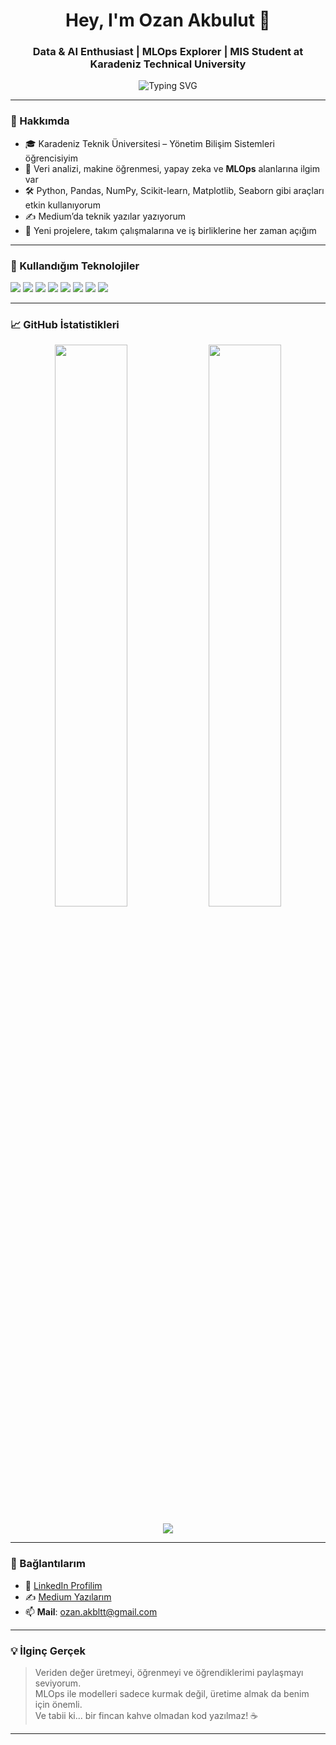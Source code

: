 <h1 align="center">Hey, I'm Ozan Akbulut 👋</h1>
<h3 align="center">Data & AI Enthusiast | MLOps Explorer | MIS Student at Karadeniz Technical University</h3>

<p align="center">
  <img src="https://readme-typing-svg.herokuapp.com?font=Fira+Code&duration=3000&pause=1000&color=F75C7E&center=true&vCenter=true&width=435&lines=Veri+Analizi+Uzmanı+📊;Makine+%C3%96%C4%9Frenmesi+Tutkunu+🤖;MLOps+Ke%C5%9Ffinde+Devam+Ediyor+🚀;Python+Sevdal%C4%B1s%C4%B1+🐍;Projeye+Haz%C4%B1r+💡" alt="Typing SVG" />
</p>

---

### 🚀 Hakkımda

- 🎓 Karadeniz Teknik Üniversitesi – Yönetim Bilişim Sistemleri öğrencisiyim  
- 🧠 Veri analizi, makine öğrenmesi, yapay zeka ve **MLOps** alanlarına ilgim var  
- 🛠️ Python, Pandas, NumPy, Scikit-learn, Matplotlib, Seaborn gibi araçları etkin kullanıyorum  
- ✍️ Medium’da teknik yazılar yazıyorum  
- 🤝 Yeni projelere, takım çalışmalarına ve iş birliklerine her zaman açığım  

---

### 🧰 Kullandığım Teknolojiler

<p>
  <img src="https://img.shields.io/badge/Python-3776AB?style=for-the-badge&logo=python&logoColor=white"/>
  <img src="https://img.shields.io/badge/Pandas-150458?style=for-the-badge&logo=pandas&logoColor=white"/>
  <img src="https://img.shields.io/badge/Numpy-013243?style=for-the-badge&logo=numpy&logoColor=white"/>
  <img src="https://img.shields.io/badge/Scikit--Learn-F7931E?style=for-the-badge&logo=scikit-learn&logoColor=white"/>
  <img src="https://img.shields.io/badge/Matplotlib-11557C?style=for-the-badge&logo=matplotlib&logoColor=white"/>
  <img src="https://img.shields.io/badge/Seaborn-5B5F97?style=for-the-badge&logo=python&logoColor=white"/>
  <img src="https://img.shields.io/badge/MLOps-FF6F00?style=for-the-badge&logo=docker&logoColor=white"/>
  <img src="https://img.shields.io/badge/Medium-12100E?style=for-the-badge&logo=medium&logoColor=white"/>
</p>

---

### 📈 GitHub İstatistikleri

<p align="center">
  <img src="https://github-readme-stats.vercel.app/api?username=ozanakbulut&show_icons=true&theme=tokyonight" width="48%"/>
  <img src="https://github-readme-streak-stats.herokuapp.com/?user=ozanakbulut&theme=tokyonight" width="48%"/>
</p>

<p align="center">
  <img src="https://github-profile-summary-cards.vercel.app/api/cards/profile-details?username=ozanakbulut&theme=tokyonight" />
</p>

---

### 🔗 Bağlantılarım

- 💼 [LinkedIn Profilim](https://www.linkedin.com/in/ozan-akbulutt/)
- ✍️ [Medium Yazılarım](https://medium.com/@ozan.akbltt)
- 📫 **Mail**: ozan.akbltt@gmail.com

---

### 💡 İlginç Gerçek

> Veriden değer üretmeyi, öğrenmeyi ve öğrendiklerimi paylaşmayı seviyorum.  
> MLOps ile modelleri sadece kurmak değil, üretime almak da benim için önemli.  
> Ve tabii ki... bir fincan kahve olmadan kod yazılmaz! ☕️

---




